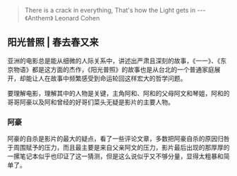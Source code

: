> There is a crack in everything, That's how the Light gets in  --- 《Anthem》 Leonard Cohen

## 阳光普照 | 春去春又来

亚洲的电影总是能从细微的人际关系中，讲述出严肃且深刻的故事，《一一》、《东京物语》都是这方面的杰作，《阳光普照》的故事也是从台北的一个普通家庭展开，却能让人在故事中频繁感受到命运轮回这样宏大的哲学问题。  

要理解电影，理解其中的人物是关键，主角阿和、阿和的父母阿文和琴姐，阿和的哥哥阿豪以及阿和曾经的好哥们菜头无疑是影片的主要人物。  

### 阿豪  

阿豪的自杀是影片的最大的疑点，看了一些评论文章，多数把阿豪自杀的原因归咎于周围赋予的压力，而且最主要是来自父亲阿文的压力，影片最后出现的那厚厚的一摞笔记本似乎也印证了这一猜测，但是这么说似乎又不够分量，显得太粗暴和简单了。